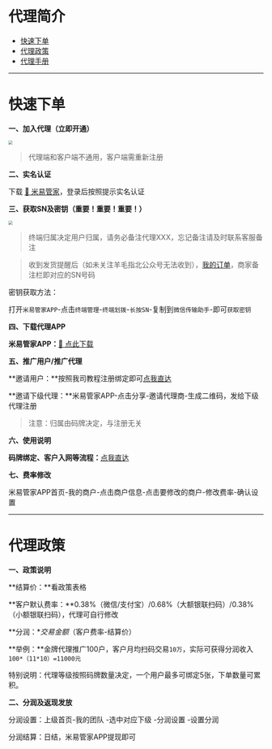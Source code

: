 # 代理简介

- [快速下单](#快速下单)
- [代理政策](#代理政策)
- [代理手册](#代理手册)

---

# 快速下单

**一、加入代理（立即开通）**

[<img src="https://cos.zjkmkj.com/media/2024/08/20/68301afc38a8aa9cc034cf4e317a0b14-2.webp" style="zoom:50%;" />](https://yunyetong.ningboruiyang.com/h5/#/register?code=09PAHF)

> 代理端和客户端不通用，客户端需重新注册

**二、实名认证**

下载 [:link: 米易管家](https://yunyetong.ningboruiyang.com/h5/#/success)，登录后按照提示实名认证

**三、获取SN及密钥（重要！重要！重要！）**

[<img src="https://cos.zjkmkj.com/media/2024/08/20/87278d0e2964429bb7b18810ff399384-2.webp" style="zoom:50%;" />](http://kmshop.zjkmkj.com/pages/goods_details/index?id=52)

> 终端归属决定用户归属，请务必备注代理XXX，忘记备注请及时联系客服备注

> 收到发货提醒后（如未关注羊毛指北公众号无法收到），[我的订单](http://kmshop.zjkmkj.com/pages/users/order_list/index)，商家备注栏即对应的SN号码

密钥获取方法：

打开`米易管家APP`-点击`终端管理`-`终端划拨`-`长按SN`-复制到`微信传输助手`-即可`获取密钥`

**四、下载代理APP**

**米易管家APP：**[:link: 点此下载](https://mng.ningboruiyang.com/h5-app-download/mygj/download)

**五、推广用户/推广代理**

**邀请用户：**按照我司教程注册绑定即可[点我直达](tool/fhm.md)

**邀请下级代理：**米易管家APP-点击分享-邀请代理商-生成二维码，发给下级代理注册

> 注意：归属由码牌决定，与注册无关

**六、使用说明**

**码牌绑定、客户入网等流程：**[点我直达](tool/mys.md)

**七、费率修改**

米易管家APP首页-我的商户-点击商户信息-点击要修改的商户-修改费率-确认设置

------

# 代理政策

**一、政策说明**

**结算价：**看政策表格

**客户默认费率：**0.38%（微信/支付宝）/0.68%（大额银联扫码）/0.38%（小额银联扫码），代理可自行修改

**分润：**交易金额*（客户费率-结算价）

**举例：**金牌代理推广100户，客户月均扫码交易`10万`，实际可获得分润收入`100*（11*10）=11000元`

特别说明：代理等级按照码牌数量决定，一个用户最多可绑定5张，下单数量可累积。

**二、分润及返现发放**

分润设置：上级首页-我的团队  -选中对应下级 -分润设置 -设置分润

分润结算：日结，米易管家APP提现即可

